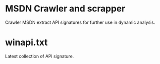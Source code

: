 
# MSDN Crawler and scrapper
Crawler MSDN extract API signatures for further use in dynamic analysis.
# winapi.txt
Latest collection of API signature.
